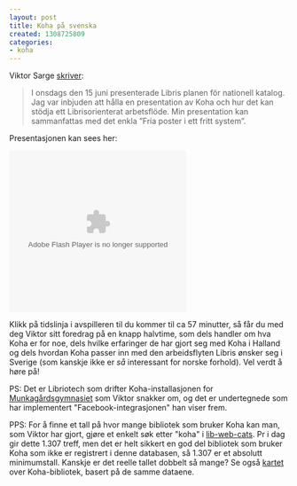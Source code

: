 ```yaml
---
layout: post
title: Koha på svenska
created: 1308725809
categories:
- koha
---
```

<p>Viktor Sarge <a href="http://blogg.regionhalland.se/koha/2011/06/17/nationell-katalog-fria-poster-i-ett-fritt-system/">skriver</a>:</p>
<blockquote><p>I onsdags den 15 juni presenterade Libris planen för nationell katalog. Jag var inbjuden att hålla en presentation av Koha och hur det kan stödja ett Librisorienterat arbetsflöde. Min presentation kan sammanfattas med det enkla ”Fria poster i ett fritt system”.</p></blockquote>
<p>Presentasjonen kan sees her:</p>
<object id="bplayer" classid="clsid:D27CDB6E-AE6D-11cf-96B8-444553540000" width="320" height="291"><embed name="bplayer" src="http://static.bambuser.com/r/player.swf?vid=1741554" type="application/x-shockwave-flash" width="320" height="291" allowfullscreen="true" allowscriptaccess="always" wmode="opaque"></embed><param name="movie" value="http://static.bambuser.com/r/player.swf?vid=1741554"></param><param name="allowfullscreen" value="true"></param><param name="allowscriptaccess" value="always"></param><param name="wmode" value="opaque"></param></object>
<p>Klikk på tidslinja i avspilleren til du kommer til ca 57 minutter, så får du med deg Viktor sitt foredrag på en knapp halvtime, som dels handler om hva Koha er for noe, dels hvilke erfaringer de har gjort seg med Koha i Halland og dels hvordan Koha passer inn med den arbeidsflyten Libris ønsker seg i Sverige (som kanskje ikke er <em>så</em> interessant for norske forhold). Vel verdt å høre på!</p>
<p>PS: Det er Libriotech som drifter Koha-installasjonen for <a href="http://munkagard.bibkat.no/">Munkagårdsgymnasiet</a> som Viktor snakker om, og det er undertegnede som har implementert "Facebook-integrasjonen" han viser frem.</p>
<p>PPS: For å finne et tall på hvor mange bibliotek som bruker Koha kan man, som Viktor har gjort, gjøre et enkelt søk etter "koha" i <a href="http://www.librarytechnology.org/libwebcats/index.pl">lib-web-cats</a>. Pr i dag gir dette 1.307 treff, men det er helt sikkert en god del bibliotek som bruker Koha som ikke er registrert i denne databasen, så 1.307 er et absolutt minimumstall. Kanskje er det reelle tallet dobbelt så mange? Se også <a href="http://www.librarytechnology.org/map.pl?ILS=Koha">kartet</a> over Koha-bibliotek, basert på de samme dataene.</p>

